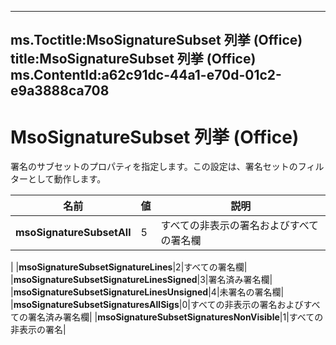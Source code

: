 

---
ms.Toctitle:MsoSignatureSubset 列挙 (Office)
title:MsoSignatureSubset 列挙 (Office)
ms.ContentId:a62c91dc-44a1-e70d-01c2-e9a3888ca708
---
# MsoSignatureSubset 列挙 (Office)




署名のサブセットのプロパティを指定します。この設定は、署名セットのフィルターとして動作します。

|**名前**|**値**|**説明**|
|---|---|---|
|**msoSignatureSubsetAll**|5|すべての非表示の署名およびすべての署名欄
|
|**msoSignatureSubsetSignatureLines**|2|すべての署名欄|
|**msoSignatureSubsetSignatureLinesSigned**|3|署名済み署名欄|
|**msoSignatureSubsetSignatureLinesUnsigned**|4|未署名の署名欄|
|**msoSignatureSubsetSignaturesAllSigs**|0|すべての非表示の署名およびすべての署名済み署名欄|
|**msoSignatureSubsetSignaturesNonVisible**|1|すべての非表示の署名|




